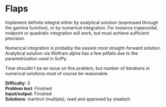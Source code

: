 # Flaps
Implement definite integral either by analytical solution (expressed through the gamma function), or by numerical integration. For instance trapezoidal, midpoint or quadratic integration will work, but must achieve sufficient precision.

Numerical integration is probably the easiest most straight-forward solution. Analytical solution via Wolfram alpha has a few pitfalls due to the parametrization used in SciPy.

Time shouldn't be an issue on this problem, but number of iterations in numerical solutions must of course be reasonable.

__Difficulty__: 3  
__Problem text__: Finished  
__Input/output__: Finished  
__Solutions__: martinvl (multiple), read and approved by staalezh